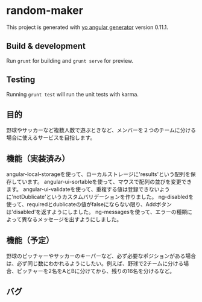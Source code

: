 # random-maker

This project is generated with [yo angular generator](https://github.com/yeoman/generator-angular)
version 0.11.1.

## Build & development

Run `grunt` for building and `grunt serve` for preview.

## Testing

Running `grunt test` will run the unit tests with karma.

## 目的

野球やサッカーなど複数人数で遊ぶときなど、メンバーを２つのチームに分ける場合に使えるサービスを目指します。

## 機能（実装済み）

angular-local-storageを使って、ローカルストレージに'results'という配列を保存しています。
angular-ui-sortableを使って、マウスで配列の並びを変更できます。
angular-ui-validateを使って、重複する値は登録できないように'notDublicate'というカスタムバリデーションを作りました。
ng-disabledを使って、requiredとdublicateの値がfalseにならない限り、Addボタンは'disabled'を返すようにしました。
ng-messagesを使って、エラーの種類によって異なるメッセージを出すようにしました。

## 機能（予定）

野球のピッチャーやサッカーのキーパーなど、必ず必要なポジションがある場合は、必ず同じ数にわかれるようにしたい。例えば、野球で2チームに分ける場合、ピッチャーを2名をAとBに分けてから、残りの16名を分けるなど。

## バグ



